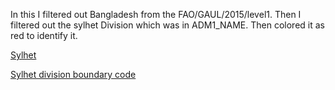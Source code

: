 In this I filtered out Bangladesh from the FAO/GAUL/2015/level1. Then I filtered out the sylhet Division which was in ADM1_NAME. Then colored it as red to identify it.

[Sylhet](https://github.com/AtikulRahi/Gee-Division/blob/main/Sylhet.png)

[Sylhet division boundary code](https://code.earthengine.google.com/16c9f018a080a2a6064d26d133d4fba1)
